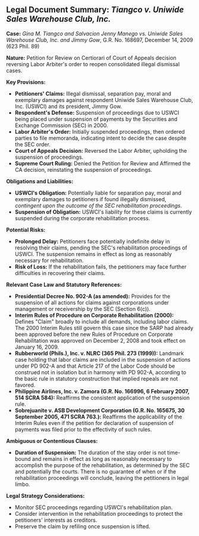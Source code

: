 ## Legal Document Summary: *Tiangco v. Uniwide Sales Warehouse Club, Inc.*

**Case:** *Gina M. Tiangco and Salvacion Jenny Manego vs. Uniwide Sales Warehouse Club, Inc. and Jimmy Gow*, G.R. No. 168697, December 14, 2009 (623 Phil. 89)

**Nature:** Petition for Review on Certiorari of Court of Appeals decision reversing Labor Arbiter's order to reopen consolidated illegal dismissal cases.

**Key Provisions:**

*   **Petitioners' Claims:** Illegal dismissal, separation pay, moral and exemplary damages against respondent Uniwide Sales Warehouse Club, Inc. (USWCI) and its president, Jimmy Gow.
*   **Respondent's Defense:** Suspension of proceedings due to USWCI being placed under suspension of payments by the Securities and Exchange Commission (SEC) in 2000.
*   **Labor Arbiter's Order:** Initially suspended proceedings, then ordered parties to file memoranda, indicating intent to decide the case despite the SEC order.
*   **Court of Appeals Decision:** Reversed the Labor Arbiter, upholding the suspension of proceedings.
*   **Supreme Court Ruling:** Denied the Petition for Review and Affirmed the CA decision, reinstating the suspension of proceedings.

**Obligations and Liabilities:**

*   **USWCI's Obligation:** Potentially liable for separation pay, moral and exemplary damages to petitioners if found illegally dismissed, *contingent upon the outcome of the SEC rehabilitation proceedings*.
*   **Suspension of Obligation:** USWCI's liability for these claims is currently suspended during the corporate rehabilitation process.

**Potential Risks:**

*   **Prolonged Delay:** Petitioners face potentially indefinite delay in resolving their claims, pending the SEC's rehabilitation proceedings of USWCI. The suspension remains in effect as long as reasonably necessary for rehabilitation.
*   **Risk of Loss:** If the rehabilitation fails, the petitioners may face further difficulties in recovering their claims.

**Relevant Case Law and Statutory References:**

*   **Presidential Decree No. 902-A (as amended):** Provides for the suspension of all actions for claims against corporations under management or receivership by the SEC (Section 6(c)).
*   **Interim Rules of Procedure on Corporate Rehabilitation (2000):** Defines "Claim" broadly to include all demands, including labor claims. The 2000 Interim Rules still govern this case since the SARP had already been approved before the new Rules of Procedure on Corporate Rehabilitation was approved on December 2, 2008 and took effect on January 16, 2009.
*   **Rubberworld (Phils.), Inc. v. NLRC (365 Phil. 273 (1999)):** Landmark case holding that labor claims are included in the suspension of actions under PD 902-A and that Article 217 of the Labor Code should be construed not in isolation but in harmony with PD 902-A, according to the basic rule in statutory construction that implied repeals are not favored.
*   **Philippine Airlines, Inc. v. Zamora (G.R. No. 166996, 6 February 2007, 514 SCRA 584):** Reaffirms the consistent application of the suspension rule.
*   **Sobrejuanite v. ASB Development Corporation (G.R. No. 165675, 30 September 2005, 471 SCRA 763.):** Reaffirms the applicability of the Interim Rules even if the petition for declaration of suspension of payments was filed prior to the effectivity of such rules.

**Ambiguous or Contentious Clauses:**

*   **Duration of Suspension:** The duration of the stay order is not time-bound and remains in effect as long as reasonably necessary to accomplish the purpose of the rehabilitation, as determined by the SEC and potentially the courts. There is no guarantee of when or if the rehabilitation proceedings will conclude, leaving the petitioners in legal limbo.

**Legal Strategy Considerations:**

* Monitor SEC proceedings regarding USWCI's rehabilitation plan.
* Consider intervention in the rehabilitation proceedings to protect the petitioners' interests as creditors.
* Preserve the claim by refiling once suspension is lifted.
